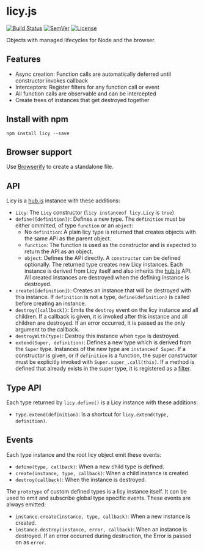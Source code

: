 # licy.js

[![Build Status]](https://travis-ci.org/mantoni/licy.js)
[![SemVer]](http://semver.org)
[![License]](https://github.com/mantoni/licy.js/blob/master/LICENSE)

Objects with managed lifecycles for Node and the browser.

## Features

- Async creation: Function calls are automatically deferred until constructor
  invokes callback
- Interceptors: Register filters for any function call or event
- All function calls are observable and can be intercepted
- Create trees of instances that get destroyed together

## Install with npm

    npm install licy --save

## Browser support

Use [Browserify][] to create a standalone file.

## API

Licy is a [hub.js][] instance with these additions:

- `Licy`: The `Licy` constructor (`licy instanceof licy.Licy` is `true`)
- `define([definition])`: Defines a new type. The `definition` must be either
  ommitted, of type `function` or an `object`:
    - No `definition`: A plain licy type is returned that creates objects with
      the same API as the parent object.
    - `function`: The function is used as the constructor and is expected to
      return the API as an object.
    - `object`: Defines the API directly. A `constructor` can be defined
      optionally.
  The returned type creates new Licy instances. Each instance is derived from
  Licy itself and also inherits the [hub.js][] API. All created instances are
  destroyed when the defining instance is destroyed.
- `create([definition])`: Creates an instance that will be destroyed with this
  instance. If `definition` is not a type, `define(definition)` is called
  before creating an instance.
- `destroy([callback])`: Emits the `destroy` event on the licy instance and all
  children. If a callback is given, it is invoked after this instance and all
  children are destroyed. If an error occurred, it is passed as the only
  argument to the callback.
- `destroyWith(type)`: Destroy this instance when `type` is destroyed.
- `extend(Super, definition)`: Defines a new type which is derived from the
  `Super` type. Instances of the new type are `instanceof Super`. If a
  constructor is given, or if `definition` is a function, the super constructor
  must be explicitly invoked with `Super.super_.call(this)`. If a method is
  defined that already exists in the super type, it is registered as a
  [filter][].

## Type API

Each type returned by `licy.define()` is a Licy instance with these additions:

- `Type.extend(definition)`: Is a shortcut for `licy.extend(Type, definition)`.

## Events

Each type instance and the root licy object emit these events:

- `define(type, callback)`: When a new child type is defined.
- `create(instance, type, callback)`: When a child instance is created.
- `destroy(callback)`: When the instance is destroyed.

The `prototype` of custom defined types is a licy instance itself. It can be
used to emit and subscribe global type specific events. These events are always
emitted:

- `instance.create(instance, type, callback)`: When a new instance is created.
- `instance.destroy(instance, error, callback)`: When an instance is destroyed.
  If an error occurred during destruction, the Error is passed on as `error`.

[Build Status]: http://img.shields.io/travis/mantoni/licy.js.svg
[SemVer]: http://img.shields.io/:semver-%E2%9C%93-brightgreen.svg
[License]: http://img.shields.io/npm/l/licy.svg
[Browserify]: http://browserify.org
[hub.js]: http://github.com/mantoni/hub.js
[filter]: https://github.com/mantoni/glob-filter.js
